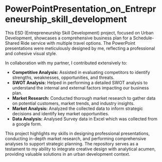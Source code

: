 # PowerPointPresentation_on_Entrepreneurship_skill_development

This ESD (Entrepreneurship Skill Development) project, focused on Urban Development, showcases a comprehensive business plan for a Schedule-Shared Ride service with multiple travel options. The PowerPoint presentations were meticulously designed by me, reflecting a professional and cohesive visual style.

In collaboration with my partner, I contributed extensively to:

- **Competitive Analysis:** Assisted in evaluating competitors to identify strengths, weaknesses, opportunities, and threats.
- **SWOT Analysis:** Helped in performing a detailed SWOT analysis to understand the internal and external factors impacting our business plan.
- **Market Research:** Conducted thorough market research to gather data on potential customers, market trends, and industry insights.
- **Market Analysis:** Analyzed the collected data to inform strategic decisions and identify key market opportunities.
- **Data Analysis:** Analysed Survey data in Excel which was collected from a google form.

This project highlights my skills in designing professional presentations, conducting in-depth market research, and performing comprehensive analyses to support strategic planning. The repository serves as a testament to my ability to integrate creative design with analytical acumen, providing valuable solutions in an urban development context.
